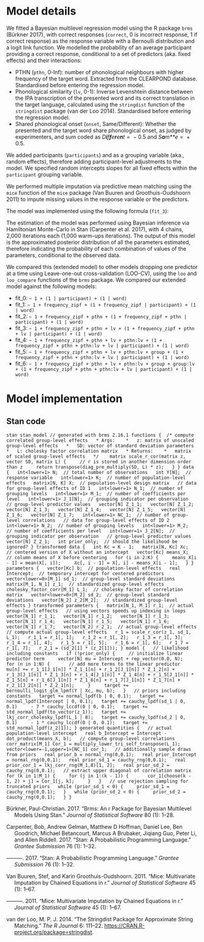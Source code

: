 # Model details

We fitted a Bayesian multilevel regression model using the R package
`brms` (Bürkner 2017), with correct responses (`correct`, 0 is incorrect
response, 1 if correct response) as the response variable with a
Bernoulli distribution and a logit link function. We modelled the
probability of an average participant providing a correct response,
conditional to a set of predictors (aka. fixed effects) and their
interactions:

-   PTHN (`pthn`, 0-Inf): number of phonological neighbours with higher
    frequency of the target word. Extracted from the CLEARPOND database.
    Standardised before entering the regression model.
-   Phonological similarity (`lv`, 0-1): Inverse Levenshtein distance
    between the IPA transcription of the presented word and its correct
    translation in the target language, calculated using the
    `stringdist` function of the `stringdist` package (van der
    Loo 2014). Standardised before entering the regression model.
-   Shared phonological onset (`onset`, Same/Different): Whether the
    presented and the target word share phonological onset, as judged by
    experimenters, and sum coded as *D**i**f**f**e**r**e**n**t* =  − 0.5
    and *S**a**m**e* =  + 0.5.

We added participants (`participants`) and as a grouping variable (aka.,
random effects), therefore adding participant-level adjustments to the
model. We specified random intercepts slopes for all fixed effects
within the `participant` grouping variable.

We performed multiple imputation via predictive mean matching using the
`mice` function of the `mice` package (Van Buuren and
Groothuis-Oudshoorn 2011) to impute missing values in the response
variable or the predictors.

The model was implemented using the following formula (`fit_3`):

$$ $$

The estimation of the model was performed using Bayesian inference via
Hamiltonian Monte-Carlo in Stan (Carpenter et al. 2017), with 4 chains,
2,000 iterations each (1,000 warm-ups iterations). The output of this
model is the approximated posterior distribution of all the parameters
estimated, therefore indicating the probability of each combination of
values of the parameters, conditional to the observed data.

We compared this (extended model) to other models dropping one predictor
at a time using Leave-one-out cross-validation (LOO-CV), using the `loo`
and `loo_compare` functions of the `brms` package. We compared our
extended model against the following models:

-   fit_0: `~ 1 + (1 | participant) + (1 | word)`
-   fit_1:
    `~ 1 + frequency_zipf + (1 + frequency_zipf | participant) + (1 | word)`
-   fit_2:
    `~ 1 + frequency_zipf + pthn + (1 + frequency_zipf + pthn | participant) + (1 | word)`
-   fit_3:
    `~ 1 + frequency_zipf + pthn + lv + (1 + frequency_zipf + pthn + lv | participant) + (1 | word)`
-   fit_4:
    `~ 1 + frequency_zipf + pthn + lv + pthn:lv + (1 + frequency_zipf + pthn + pthn:lv + lv | participant) + (1 | word)`
-   fit_5:
    `~ 1 + frequency_zipf + pthn + lv + pthn:lv + group + (1 + frequency_zipf + pthn + pthn:lv + lv | participant) + (1 | word)`
-   fit_6:
    `~ 1 + frequency_zipf + pthn + lv + pthn:lv + group + group:lv + (1 + frequency_zipf + pthn + pthn:lv + lv | participant) + (1 | word)`

# Model implementation

## Stan code

`stan stan_model // generated with brms 2.16.1 functions {  /* compute correlated group-level effects   * Args:    *   z: matrix of unscaled group-level effects   *   SD: vector of standard deviation parameters   *   L: cholesky factor correlation matrix   * Returns:    *   matrix of scaled group-level effects   */    matrix scale_r_cor(matrix z, vector SD, matrix L) {     // r is stored in another dimension order than z     return transpose(diag_pre_multiply(SD, L) * z);   } } data {   int<lower=1> N;  // total number of observations   int Y[N];  // response variable   int<lower=1> K;  // number of population-level effects   matrix[N, K] X;  // population-level design matrix   // data for group-level effects of ID 1   int<lower=1> N_1;  // number of grouping levels   int<lower=1> M_1;  // number of coefficients per level   int<lower=1> J_1[N];  // grouping indicator per observation   // group-level predictor values   vector[N] Z_1_1;   vector[N] Z_1_2;   vector[N] Z_1_3;   vector[N] Z_1_4;   vector[N] Z_1_5;   vector[N] Z_1_6;   vector[N] Z_1_7;   int<lower=1> NC_1;  // number of group-level correlations   // data for group-level effects of ID 2   int<lower=1> N_2;  // number of grouping levels   int<lower=1> M_2;  // number of coefficients per level   int<lower=1> J_2[N];  // grouping indicator per observation   // group-level predictor values   vector[N] Z_2_1;   int prior_only;  // should the likelihood be ignored? } transformed data {   int Kc = K - 1;   matrix[N, Kc] Xc;  // centered version of X without an intercept   vector[Kc] means_X;  // column means of X before centering   for (i in 2:K) {     means_X[i - 1] = mean(X[, i]);     Xc[, i - 1] = X[, i] - means_X[i - 1];   } } parameters {   vector[Kc] b;  // population-level effects   real Intercept;  // temporary intercept for centered predictors   vector<lower=0>[M_1] sd_1;  // group-level standard deviations   matrix[M_1, N_1] z_1;  // standardized group-level effects   cholesky_factor_corr[M_1] L_1;  // cholesky factor of correlation matrix   vector<lower=0>[M_2] sd_2;  // group-level standard deviations   vector[N_2] z_2[M_2];  // standardized group-level effects } transformed parameters {   matrix[N_1, M_1] r_1;  // actual group-level effects   // using vectors speeds up indexing in loops   vector[N_1] r_1_1;   vector[N_1] r_1_2;   vector[N_1] r_1_3;   vector[N_1] r_1_4;   vector[N_1] r_1_5;   vector[N_1] r_1_6;   vector[N_1] r_1_7;   vector[N_2] r_2_1;  // actual group-level effects   // compute actual group-level effects   r_1 = scale_r_cor(z_1, sd_1, L_1);   r_1_1 = r_1[, 1];   r_1_2 = r_1[, 2];   r_1_3 = r_1[, 3];   r_1_4 = r_1[, 4];   r_1_5 = r_1[, 5];   r_1_6 = r_1[, 6];   r_1_7 = r_1[, 7];   r_2_1 = (sd_2[1] * (z_2[1])); } model {   // likelihood including constants   if (!prior_only) {     // initialize linear predictor term     vector[N] mu = Intercept + rep_vector(0.0, N);     for (n in 1:N) {       // add more terms to the linear predictor       mu[n] += r_1_1[J_1[n]] * Z_1_1[n] + r_1_2[J_1[n]] * Z_1_2[n] + r_1_3[J_1[n]] * Z_1_3[n] + r_1_4[J_1[n]] * Z_1_4[n] + r_1_5[J_1[n]] * Z_1_5[n] + r_1_6[J_1[n]] * Z_1_6[n] + r_1_7[J_1[n]] * Z_1_7[n] + r_2_1[J_2[n]] * Z_2_1[n];     }     target += bernoulli_logit_glm_lpmf(Y | Xc, mu, b);   }   // priors including constants   target += normal_lpdf(b | 0, 0.1);   target += normal_lpdf(Intercept | 0, 0.1);   target += cauchy_lpdf(sd_1 | 0, 0.1)     - 7 * cauchy_lccdf(0 | 0, 0.1);   target += std_normal_lpdf(to_vector(z_1));   target += lkj_corr_cholesky_lpdf(L_1 | 8);   target += cauchy_lpdf(sd_2 | 0, 0.1)     - 1 * cauchy_lccdf(0 | 0, 0.1);   target += std_normal_lpdf(z_2[1]); } generated quantities {   // actual population-level intercept   real b_Intercept = Intercept - dot_product(means_X, b);   // compute group-level correlations   corr_matrix[M_1] Cor_1 = multiply_lower_tri_self_transpose(L_1);   vector<lower=-1,upper=1>[NC_1] cor_1;   // additionally sample draws from priors   real prior_b = normal_rng(0,0.1);   real prior_Intercept = normal_rng(0,0.1);   real prior_sd_1 = cauchy_rng(0,0.1);   real prior_cor_1 = lkj_corr_rng(M_1,8)[1, 2];   real prior_sd_2 = cauchy_rng(0,0.1);   // extract upper diagonal of correlation matrix   for (k in 1:M_1) {     for (j in 1:(k - 1)) {       cor_1[choose(k - 1, 2) + j] = Cor_1[j, k];     }   }   // use rejection sampling for truncated priors   while (prior_sd_1 < 0) {     prior_sd_1 = cauchy_rng(0,0.1);   }   while (prior_sd_2 < 0) {     prior_sd_2 = cauchy_rng(0,0.1);   } }`

<div id="refs" class="references csl-bib-body hanging-indent">

<div id="ref-burkner2017brms" class="csl-entry">

Bürkner, Paul-Christian. 2017. “Brms: An r Package for Bayesian
Multilevel Models Using Stan.” *Journal of Statistical Software* 80 (1):
1–28.

</div>

<div id="ref-carpenter2017stan" class="csl-entry">

Carpenter, Bob, Andrew Gelman, Matthew D Hoffman, Daniel Lee, Ben
Goodrich, Michael Betancourt, Marcus A Brubaker, Jiqiang Guo, Peter Li,
and Allen Riddell. 2017. “Stan: A Probabilistic Programming Language.”
*Grantee Submission* 76 (1): 1–32.

</div>

<div id="ref-carpenter2017stan" class="csl-entry">

———. 2017. “Stan: A Probabilistic Programming Language.” *Grantee
Submission* 76 (1): 1–32.

</div>

<div id="ref-van2011mice" class="csl-entry">

Van Buuren, Stef, and Karin Groothuis-Oudshoorn. 2011. “Mice:
Multivariate Imputation by Chained Equations in r.” *Journal of
Statistical Software* 45 (1): 1–67.

</div>

<div id="ref-van2011mice" class="csl-entry">

———. 2011. “Mice: Multivariate Imputation by Chained Equations in r.”
*Journal of Statistical Software* 45 (1): 1–67.

</div>

<div id="ref-loo2014stringdist" class="csl-entry">

van der Loo, M. P. J. 2014. “The Stringdist Package for Approximate
String Matching.” *The R Journal* 6: 111–22.
<https://CRAN.R-project.org/package=stringdist>.

</div>

</div>
